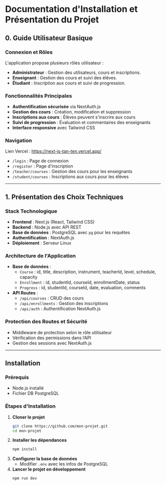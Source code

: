 # Documentation d'Installation et Présentation du Projet

## 0. Guide Utilisateur Basique

### Connexion et Rôles
L'application propose plusieurs rôles utilisateur :
- **Administrateur** : Gestion des utilisateurs, cours et inscriptions.
- **Enseignant** : Gestion des cours et suivi des élèves.
- **Étudiant** : Inscription aux cours et suivi de progression.

### Fonctionnalités Principales
- **Authentification sécurisée** via NextAuth.js
- **Gestion des cours** : Création, modification et suppression
- **Inscriptions aux cours** : Élèves peuvent s'inscrire aux cours
- **Suivi de progression** : Évaluation et commentaires des enseignants
- **Interface responsive** avec Tailwind CSS

### Navigation
Lien Vercel : https://next-js-tan-ten.vercel.app/
- `/login` : Page de connexion
- `/register` : Page d'inscription
- `/teacher/courses` : Gestion des cours pour les enseignants
- `/student/courses` : Inscriptions aux cours pour les élèves

---

## 1. Présentation des Choix Techniques

### **Stack Technologique**
- **Frontend** : Next.js (React, Tailwind CSS)
- **Backend** : Node.js avec API REST
- **Base de données** : PostgreSQL avec `pg` pour les requêtes
- **Authentification** : NextAuth.js
- **Déploiement** : Serveur Linux

### **Architecture de l'Application**
- **Base de données** :
  - `Course` : id, title, description, instrument, teacherId, level, schedule, capacity
  - `Enrollment` : id, studentId, courseId, enrollmentDate, status
  - `Progress` : id, studentId, courseId, date, evaluation, comments
- **API Routes** :
  - `/api/courses` : CRUD des cours
  - `/api/enrollments` : Gestion des inscriptions
  - `/api/auth` : Authentification NextAuth.js

### **Protection des Routes et Sécurité**
- Middleware de protection selon le rôle utilisateur
- Vérification des permissions dans l’API
- Gestion des sessions avec NextAuth.js

---

## Installation

### **Prérequis**
- Node.js installé
- Fichier DB PostgreSQL

### **Étapes d'Installation**
1. **Cloner le projet**
   ```sh
   git clone https://github.com/mon-projet.git
   cd mon-projet
   ```
2. **Installer les dépendances**
   ```sh
   npm install
   ```
3. **Configurer la base de données**
   - Modifier `.env` avec les infos de PostgreSQL
4. **Lancer le projet en développement**
   ```sh
   npm run dev
   ```